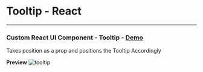 # Tooltip - React
___

### Custom React UI Component - Tooltip - [Demo](https://prateek-chawla.github.io/tooltip-react/)

Takes position as a prop and positions the Tooltip Accordingly

**Preview**
![tooltip](https://user-images.githubusercontent.com/36411913/89739494-b5eb3500-da9e-11ea-944a-18bcc1550a0c.gif)
